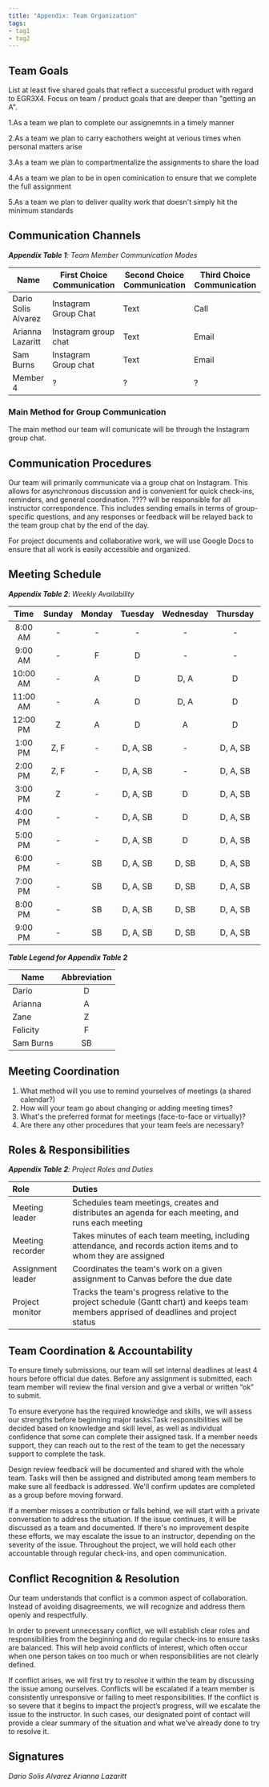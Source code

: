 ```yaml
---
title: "Appendix: Team Organization"
tags:
- tag1
- tag2
---
```


## Team Goals

List at least five shared goals that reflect a successful product with regard to EGR3X4. Focus on team / product goals that are deeper than "getting an A".

1.As a team we plan to complete our assignemnts in a timely manner

2.As a team we plan to carry eachothers weight at verious times when personal matters arise

3.As a team we plan to compartmentalize the assignments to share the load

4.As a team we plan to be in open cominication to ensure that we complete the full assignment

5.As a team we plan to deliver quality work that doesn't simply hit the minimum standards

## Communication Channels

_**Appendix Table 1**: Team Member Communication Modes_

|Name                 | First Choice Communication | Second Choice Communication | Third Choice Communication |
|---------------------|----------------------------|-----------------------------|----------------------------|
|Dario Solis Alvarez |  Instagram Group Chat | Text | Call |
|Arianna Lazaritt |  Instagram group chat | Text | Email |
|Sam Burns |  Instagram Group chat |  Text | Email |
|Member 4 |  ? | ? | ? |

### Main Method for Group Communication

The main method our team will comunicate will be through the Instagram group chat.
 
## Communication Procedures

Our team will primarily communicate via a group chat on Instagram. This allows for asynchronous discussion and is convenient for quick check-ins, reminders, and general coordination. ???? will be responsible for all instructor correspondence. This includes sending emails in terms of group-specific questions, and any responses or feedback will be relayed back to the team group chat by the end of the day.

For project documents and collaborative work, we will use Google Docs to ensure that all work is easily accessible and organized.

## Meeting Schedule

_**Appendix Table 2**: Weekly Availability_

| Time | Sunday | Monday | Tuesday | Wednesday | Thursday | Friday | Saturday |
| :------: | :----: | :----: | :----: | :----: | :----: | :----: | :-----: |
| 8:00 AM | - | - | - | - | - | - | - |
| 9:00 AM | - | F | D | - | - | - | - |
| 10:00 AM | - | A | D | D, A | D | - | - |
| 11:00 AM | - | A | D | D, A | D | A | - |
| 12:00 PM | Z | A | D | A | D | A | - |
| 1:00 PM | Z, F | - | D, A, SB | - | D, A, SB | A | - |
| 2:00 PM | Z, F | - | D, A, SB | - | D, A, SB | A | - |
| 3:00 PM | Z | - | D, A, SB | D | D, A, SB | A | - |
| 4:00 PM | - | - | D, A, SB | D | D, A, SB | A | - |
| 5:00 PM | - | - | D, A, SB | D | D, A, SB | A | - |
| 6:00 PM | - | SB | D, A, SB | D, SB | D, A, SB | A | - |
| 7:00 PM | - | SB | D, A, SB | D, SB |  D, A, SB | A | - |
| 8:00 PM | - | SB | D, A, SB | D, SB |  D, A, SB | A | - |
| 9:00 PM | - | SB | D, A, SB | D, SB |  D, A, SB | A | - |

_**Table Legend for Appendix Table 2**_

| Name | Abbreviation |
| ----- | :------: |
| Dario | D |
| Arianna | A |
| Zane | Z |
| Felicity | F |
| Sam Burns | SB|


## Meeting Coordination

1. What method will you use to remind yourselves of meetings (a shared calendar?)
1. How will your team go about changing or adding meeting times?
1. What's the preferred format for meetings (face-to-face or virtually)?
1. Are there any other procedures that your team feels are necessary?

## Roles & Responsibilities

_**Appendix Table 2**: Project Roles and Duties_

| **Role**          | **Duties**                                                                                                                                |
| :---------------- | :---------------------------------------------------------------------------------------------------------------------------------------- |
| Meeting leader    | Schedules team meetings, creates and distributes an agenda for each meeting, and runs each meeting                                        |
| Meeting recorder  | Takes minutes of each team meeting, including attendance, and records action items and to whom they are assigned                          |
| Assignment leader | Coordinates the team's work on a given assignment to Canvas before the due date                                                           |
| Project monitor   | Tracks the team's progress relative to the project schedule (Gantt chart) and keeps team members apprised of deadlines and project status |



## Team Coordination & Accountability
To ensure timely submissions, our team will set internal deadlines at least 4 hours before official due dates. Before any assignment is submitted, each team member will review the final version and give a verbal or written “ok” to submit. 

To ensure everyone has the required knowledge and skills, we will assess our strengths before beginning major tasks.Task responsibilities will be decided based on knowledge and skill level, as well as individual confidence that some can complete their assigned task. If a member needs support, they can reach out to the rest of the team to get the necessary support to complete the task.

Design review feedback will be documented and shared with the whole team. Tasks will then be assigned and distributed among team members to make sure all feedback is addressed. We'll confirm updates are completed as a group before moving forward.

If a member misses a contribution or falls behind, we will start with a private conversation to address the situation. If the issue continues, it will be discussed as a team and documented. If there's no improvement despite these efforts, we may escalate the issue to an instructor, depending on the severity of the issue. Throughout the project, we will hold each other accountable through regular check-ins, and open communication.

## Conflict Recognition & Resolution

Our team understands that conflict is a common aspect of collaboration. Instead of avoiding disagreements, we will recognize and address them openly and respectfully. 

In order to prevent unnecessary conflict, we will establish clear roles and responsibilities from the beginning and do regular check-ins to ensure tasks are balanced. This will help avoid conflicts of interest, which often occur when one person takes on too much or when responsibilities are not clearly defined.

If conflict arises, we will first try to resolve it within the team by discussing the issue among ourselves. Conflicts will be escalated if a team member is consistently unresponsive or failing to meet responsibilities. If the conflict is so severe that it begins to impact the project’s progress, will we escalate the issue to the instructor. In such cases, our designated point of contact will provide a clear summary of the situation and what we’ve already done to try to resolve it.


## Signatures

_Dario Solis Alvarez_ 
_Arianna Lazaritt_ 

